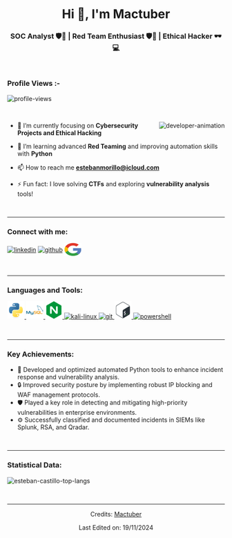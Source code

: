 <h1 align="center">Hi 👋, I'm Mactuber</h1>
<h3 align="center">SOC Analyst 🛡️🔵 | Red Team Enthusiast 🛡️🔴 | Ethical Hacker 🕶️💻</h3>

<br>

<p align="right"> <h3>Profile Views :-</h3> <img src="https://komarev.com/ghpvc/?username=esteban-castillo&label=Profile%20views&color=0e75b6&style=flat"
    alt="profile-views" /> 
</p>

<br>

<p><img align="right" src="https://github.com/Adam-pw/Adam-pw/blob/main/animation_500_kxa883sd.gif" alt="developer-animation" /></p>

- 🔭 I’m currently focusing on **Cybersecurity Projects and Ethical Hacking**

- 🌱 I’m learning advanced **Red Teaming** and improving automation skills with **Python**

- 📫 How to reach me **estebanmorillo@icloud.com**

- ⚡ Fun fact: I love solving **CTFs** and exploring **vulnerability analysis** tools!

<br>

---

<h3 align="left">Connect with me:</h3>
<p align="left">
  <a href="www.linkedin.com/in/jeremías-esteban-castillo-morillo-811806231" target="blank"><img align="center"
      src="https://raw.githubusercontent.com/rahuldkjain/github-profile-readme-generator/master/src/images/icons/Social/linked-in-alt.svg"
      alt="linkedin" height="30" width="40" /></a>
  <a href="https://github.com/Mactuber" target="blank"><img align="center"
      src="https://raw.githubusercontent.com/rahuldkjain/github-profile-readme-generator/master/src/images/icons/Social/github.svg"
      alt="github" height="30" width="40" /></a>
  <a href="https://sites.google.com/view/jeremias-esteban-castillo/inicio" target="blank"><img align="center"
      src="https://raw.githubusercontent.com/devicons/devicon/master/icons/google/google-original.svg"
      alt="google site" height="30" width="40" /></a>
</p>

<br>

---

<h3 align="left">Languages and Tools:</h3>
<p align="left"> 
    <a href="https://www.python.org/" target="_blank" rel="noreferrer"> 
        <img src="https://raw.githubusercontent.com/devicons/devicon/master/icons/python/python-original.svg" alt="python" width="40" height="40"/> 
    </a>
    <a href="https://www.mysql.com/" target="_blank" rel="noreferrer"> 
        <img src="https://raw.githubusercontent.com/devicons/devicon/master/icons/mysql/mysql-original-wordmark.svg" alt="mysql" width="40" height="40"/> 
    </a>
    <a href="https://nginx.org/" target="_blank" rel="noreferrer"> 
        <img src="https://raw.githubusercontent.com/devicons/devicon/master/icons/nginx/nginx-original.svg" alt="nginx" width="40" height="40"/> 
    </a>
    <a href="https://www.kali.org/" target="_blank" rel="noreferrer">
        <img src="https://github.com/simple-icons/simple-icons/blob/develop/icons/kalilinux.svg" alt="kali-linux" width="40" height="40"/>
    </a>
    <a href="https://git-scm.com/" target="_blank" rel="noreferrer">
        <img src="https://www.vectorlogo.zone/logos/git-scm/git-scm-icon.svg" alt="git" width="40" height="40"/>
    </a>
    <a href="https://www.gnu.org/software/bash/" target="_blank" rel="noreferrer">
        <img src="https://raw.githubusercontent.com/devicons/devicon/master/icons/bash/bash-original.svg" alt="bash" width="40" height="40"/>
    </a>
    <a href="https://portswigger.net/burp" target="_blank" rel="noreferrer">
        <img src="https://github.com/simple-icons/simple-icons/blob/develop/icons/burpsuite.svg" alt="powershell" width="40" height="40"/>
    </a>
</p>

<br>

---

<h3 align="left">Key Achievements:</h3>
<ul>
    <li>🚀 Developed and optimized automated Python tools to enhance incident response and vulnerability analysis.</li>
    <li>🔒 Improved security posture by implementing robust IP blocking and WAF management protocols.</li>
    <li>🛡️ Played a key role in detecting and mitigating high-priority vulnerabilities in enterprise environments.</li>
    <li>⚙️ Successfully classified and documented incidents in SIEMs like Splunk, RSA, and Qradar.</li>
</ul>

<br>

---

<h3>Statistical Data:</h3>
<p><img align="center"
    src="https://github-readme-stats.vercel.app/api/top-langs?username=Mactuber&show_icons=true&locale=en&bg_color=0d1117&text_color=ffffff&layout=compact&langs_count=6"
    alt="esteban-castillo-top-langs" /></p>
<br>

---

<p align="center">Credits: <a href="https://github.com/Esteban-Castillo">Mactuber</a></p>
<p align="center">Last Edited on: 19/11/2024</p>
